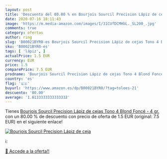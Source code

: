 ```yaml
---
layout: post
title: 'Descuento del 80.00 % en Bourjois Sourcil Precision Lápiz de ceja'
date: 2020-07-16 18:11:43
image: 'https://m.media-amazon.com/images/I/31CUfDCMHbL._SL200_.jpg'
comments: true
category: ofertas
author: ring
slug: 'B00021BYR0-es Bourjois Sourcil Precision Lápiz de cejas Tono 4 Blond...'
sku: 'B00021BYR0-es'
tags: [ 'lápiz', ]
actualPrice: 1.5 EUR
currency: EUR
price: 1.5
comparePrice: 7.5 EUR
prodname: 'Bourjois Sourcil Precision Lápiz de cejas Tono 4 Blond Foncé - 4 gr.'
country: 'es'
flag: '🇪🇸'
buyurl: 'https://www.amazon.es/dp/B00021BYR0/?tag=tolees-21'
descuento: '80.00'
average: '1.8133333333333332'
---
```


Tienes [Bourjois Sourcil Precision Lápiz de cejas Tono 4 Blond Foncé - 4 gr.](https://www.amazon.es/dp/B00021BYR0/?tag=tolees-21) con un 80.00 % de descuento con precio de oferta de 1.5 EUR (original: 7.5 EUR) en el siguiente enlace!

[![Bourjois Sourcil Precision Lápiz de ceja](https://m.media-amazon.com/images/I/31CUfDCMHbL._SL200_.jpg)](https://www.amazon.es/dp/B00021BYR0/?tag=tolees-21)

ℹ️:


[🛒 Accede a la oferta!!](https://www.amazon.es/dp/B00021BYR0/?tag=tolees-21)
